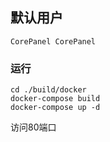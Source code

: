 
## 默认用户

```
CorePanel CorePanel
```



### 运行

```
cd ./build/docker
docker-compose build
docker-compose up -d
```

访问80端口
